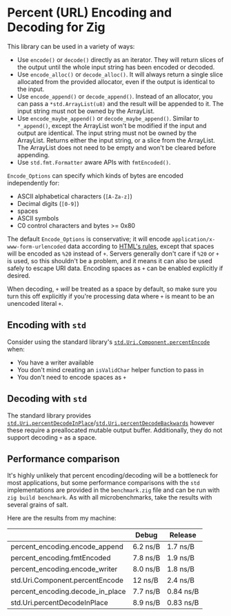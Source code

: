# Percent (URL) Encoding and Decoding for Zig

This library can be used in a variety of ways:

* Use `encode()` or `decode()` directly as an iterator.  They will return slices of the output until the whole input string has been encoded or decoded.
* Use `encode_alloc()` or `decode_alloc()`.  It will always return a single slice allocated from the provided allocator, even if the output is identical to the input.
* Use `encode_append()` or `decode_append()`.  Instead of an allocator, you can pass a `*std.ArrayList(u8)` and the result will be appended to it.  The input string must not be owned by the ArrayList.
* Use `encode_maybe_append()` or `decode_maybe_append()`.  Similar to `*_append()`, except the ArrayList won't be modified if the input and output are identical.  The input string must not be owned by the ArrayList.  Returns either the input string, or a slice from the ArrayList.  The ArrayList does not need to be empty and won't be cleared before appending.
* Use `std.fmt.Formatter` aware APIs with `fmtEncoded()`.

`Encode_Options` can specify which kinds of bytes are encoded independently for:
* ASCII alphabetical characters (`[A-Za-z]`)
* Decimal digits (`[0-9]`)
* spaces
* ASCII symbols
* C0 control characters and bytes >= 0x80

The default `Encode_Options` is conservative; it will encode `application/x-www-form-urlencoded` data according to [HTML's rules](https://url.spec.whatwg.org/#concept-urlencoded-serializer), except that spaces will be encoded as `%20` instead of `+`. Servers generally don't care if `%20` or `+` is used, so this shouldn't be a problem, and it means it can also be used safely to escape URI data.  Encoding spaces as `+` can be enabled explicitly if desired.

When decoding, `+` _will_ be treated as a space by default, so make sure you turn this off explicitly if you're processing data where `+` is meant to be an unencoded literal `+`.

## Encoding with `std`

Consider using the standard library's [`std.Uri.Component.percentEncode`](https://ziglang.org/documentation/master/std/#std.Uri.Component.percentEncode) when:
* You have a writer available
* You don't mind creating an `isValidChar` helper function to pass in
* You don't need to encode spaces as `+`

## Decoding with `std`

The standard library provides [`std.Uri.percentDecodeInPlace`](https://ziglang.org/documentation/master/std/#std.Uri.percentDecodeInPlace)/[`std.Uri.percentDecodeBackwards`](https://ziglang.org/documentation/master/std/#std.Uri.percentDecodeBackwards) however these require a preallocated mutable output buffer.  Additionally, they do not support decoding `+` as a space.

## Performance comparison

It's highly unlikely that percent encoding/decoding will be a bottleneck for most applications, but some performance comparisons with the `std` implementations are provided in the `benchmark.zig` file and can be run with `zig build benchmark`.  As with all microbenchmarks, take the results with several grains of salt.

Here are the results from my machine:

|                                  | Debug     | Release   |
| -------------------------------- | --------- | --------- |
| percent_encoding.encode_append   | 6.2 ns/B  | 1.7 ns/B  |
| percent_encoding.fmtEncoded      | 7.8 ns/B  | 1.9 ns/B  |
| percent_encoding.encode_writer   | 8.0 ns/B  | 1.8 ns/B  |
| std.Uri.Component.percentEncode  | 12 ns/B   | 2.4 ns/B  |
| percent_encoding.decode_in_place | 7.7 ns/B  | 0.84 ns/B |
| std.Uri.percentDecodeInPlace     | 8.9 ns/B  | 0.83 ns/B |
